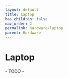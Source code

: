 ```yaml
---
layout: default
title: Laptop
has_children: false
nav_order: 2
permalink: hardware/laptop
parent: Hardware
---
```


# Laptop

\- TODO -
